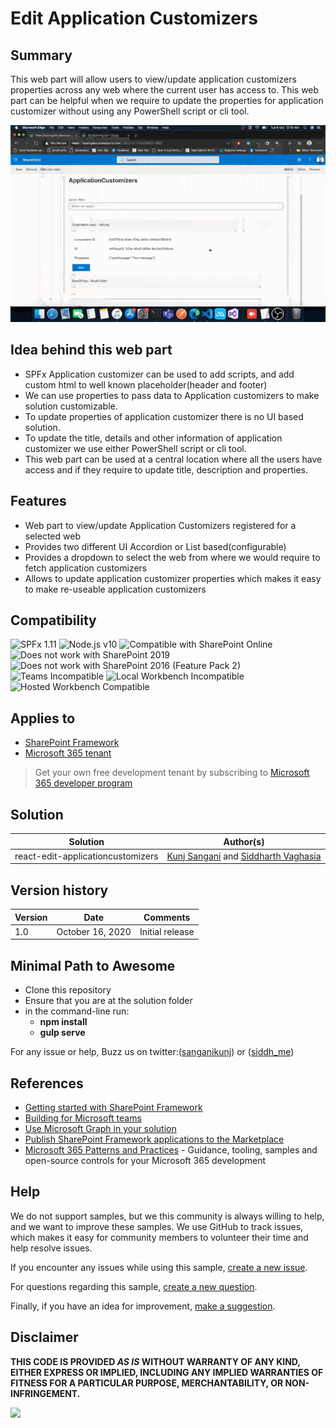 # Edit Application Customizers

## Summary

This web part will allow users to view/update application customizers properties across any web where the current user has access to. This web part can be helpful when we require to update the properties for application customizer without using any PowerShell script or cli tool.

![Web part in action](assets/react-all-applicationcustomizers.gif?raw=true "Webpart in action")

## Idea behind this web part

- SPFx Application customizer can be used to add scripts, and add custom html to well known placeholder(header and footer)
- We can use properties to pass data to Application customizers to make solution customizable.
- To update properties of application customizer there is no UI based solution.
- To update the title, details and other information of application customizer we use either PowerShell script or cli tool.
- This web part can be used at a central location where all the users have access and if they require to update title, description and properties.

## Features

- Web part to view/update Application Customizers registered for a selected web
- Provides two different UI Accordion or List based(configurable)
- Provides a dropdown to select the web from where we would require to fetch application customizers
- Allows to update application customizer properties which makes it easy to make re-useable application customizers



## Compatibility

![SPFx 1.11](https://img.shields.io/badge/SPFx-1.11.0-green.svg)
![Node.js v10](https://img.shields.io/badge/Node.js-v10-green.svg)
![Compatible with SharePoint Online](https://img.shields.io/badge/SharePoint%20Online-Compatible-green.svg)
![Does not work with SharePoint 2019](https://img.shields.io/badge/SharePoint%20Server%202019-Incompatible-red.svg "SharePoint Server 2019 requires SPFx 1.4.1 or lower")
![Does not work with SharePoint 2016 (Feature Pack 2)](https://img.shields.io/badge/SharePoint%20Server%202016%20(Feature%20Pack%202)-Incompatible-red.svg "SharePoint Server 2016 Feature Pack 2 requires SPFx 1.1")
![Teams Incompatible](https://img.shields.io/badge/Teams-Incompatible-lightgrey.svg)
![Local Workbench Incompatible](https://img.shields.io/badge/Local%20Workbench-Incompatible-red.svg "This solution requires access to list the application customizers on a hosted site collection")
![Hosted Workbench Compatible](https://img.shields.io/badge/Hosted%20Workbench-Compatible-green.svg)


## Applies to

- [SharePoint Framework](https://aka.ms/spfx)
- [Microsoft 365 tenant](https://docs.microsoft.com/en-us/sharepoint/dev/spfx/set-up-your-developer-tenant)

> Get your own free development tenant by subscribing to [Microsoft 365 developer program](http://aka.ms/o365devprogram)

## Solution

Solution|Author(s)
--------|---------
react-edit-applicationcustomizers | [Kunj Sangani](https://www.linkedin.com/in/kunj-sangani/) and [Siddharth Vaghasia](https://www.linkedin.com/in/siddharthvaghasia) 

## Version history

Version|Date|Comments
-------|----|--------
1.0|October 16, 2020|Initial release

## Minimal Path to Awesome

- Clone this repository
- Ensure that you are at the solution folder
- in the command-line run:
  - **npm install**
  - **gulp serve**


For any issue or help, Buzz us on twitter:([sanganikunj](https://twitter.com/sanganikunj)) or ([siddh_me](https://twitter.com/siddh_me/))

## References

- [Getting started with SharePoint Framework](https://docs.microsoft.com/en-us/sharepoint/dev/spfx/set-up-your-developer-tenant)
- [Building for Microsoft teams](https://docs.microsoft.com/en-us/sharepoint/dev/spfx/build-for-teams-overview)
- [Use Microsoft Graph in your solution](https://docs.microsoft.com/en-us/sharepoint/dev/spfx/web-parts/get-started/using-microsoft-graph-apis)
- [Publish SharePoint Framework applications to the Marketplace](https://docs.microsoft.com/en-us/sharepoint/dev/spfx/publish-to-marketplace-overview)
- [Microsoft 365 Patterns and Practices](https://aka.ms/m365pnp) - Guidance, tooling, samples and open-source controls for your Microsoft 365 development

## Help

We do not support samples, but we this community is always willing to help, and we want to improve these samples. We use GitHub to track issues, which makes it easy for  community members to volunteer their time and help resolve issues.

If you encounter any issues while using this sample, [create a new issue](https://github.com/pnp/sp-dev-fx-webparts/issues/new?assignees=&labels=Needs%3A+Triage+%3Amag%3A%2Ctype%3Abug-suspected&template=bug-report.yml&sample=react-edit-applicationcustomizers&authors=@kunj-sangani%20@siddharth-vaghasia&title=react-edit-applicationcustomizers%20-%20).

For questions regarding this sample, [create a new question](https://github.com/pnp/sp-dev-fx-webparts/issues/new?assignees=&labels=Needs%3A+Triage+%3Amag%3A%2Ctype%3Abug-suspected&template=question.yml&sample=react-edit-applicationcustomizers&authors=@kunj-sangani%20@siddharth-vaghasia&title=react-edit-applicationcustomizers%20-%20).

Finally, if you have an idea for improvement, [make a suggestion](https://github.com/pnp/sp-dev-fx-webparts/issues/new?assignees=&labels=Needs%3A+Triage+%3Amag%3A%2Ctype%3Abug-suspected&template=suggestion.yml&sample=react-edit-applicationcustomizers&authors=@kunj-sangani%20@siddharth-vaghasia&title=react-edit-applicationcustomizers%20-%20).



## Disclaimer

**THIS CODE IS PROVIDED *AS IS* WITHOUT WARRANTY OF ANY KIND, EITHER EXPRESS OR IMPLIED, INCLUDING ANY IMPLIED WARRANTIES OF FITNESS FOR A PARTICULAR PURPOSE, MERCHANTABILITY, OR NON-INFRINGEMENT.**



<img src="https://telemetry.sharepointpnp.com/sp-dev-fx-webparts/samples/react-edit-applicationcustomizers" />
